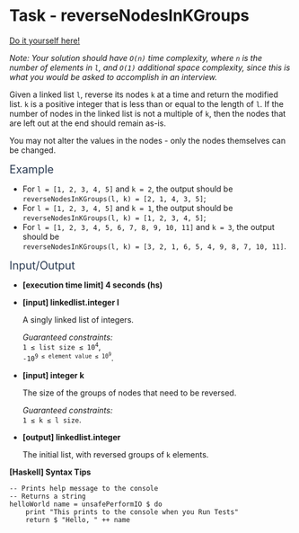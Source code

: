 # Task - reverseNodesInKGroups

[Do it yourself here!](https://app.codesignal.com/interview-practice/task/XP2Wn9pwZW6hvqH67)

<p><em>Note: Your solution should have <code>O(n)</code> time complexity, where <code>n</code> is the number of elements in <code>l</code>, and <code>O(1)</code> additional space complexity, since this is what you would be asked to accomplish in an interview.</em></p>
<p>Given a linked list <code>l</code>, reverse its nodes <code>k</code> at a time and return the modified list. <code>k</code> is a positive integer that is less than or equal to the length of <code>l</code>. If the number of nodes in the linked list is not a multiple of <code>k</code>, then the nodes that are left out at the end should remain as-is.</p>
<p>You may not alter the values in the nodes - only the nodes themselves can be changed.</p>
<p><span class="markdown--header" style="color:#2b3b52;font-size:1.4em">Example</span></p>
<ul>
<li>For <code>l = [1, 2, 3, 4, 5]</code> and <code>k = 2</code>, the output should be<br>
<code>reverseNodesInKGroups(l, k) = [2, 1, 4, 3, 5]</code>;</li>
<li>For <code>l = [1, 2, 3, 4, 5]</code> and <code>k = 1</code>, the output should be<br>
<code>reverseNodesInKGroups(l, k) = [1, 2, 3, 4, 5]</code>;</li>
<li>For <code>l = [1, 2, 3, 4, 5, 6, 7, 8, 9, 10, 11]</code> and <code>k = 3</code>, the output should be<br>
<code>reverseNodesInKGroups(l, k) = [3, 2, 1, 6, 5, 4, 9, 8, 7, 10, 11]</code>.</li>
</ul>
<p><span class="markdown--header" style="color:#2b3b52;font-size:1.4em">Input/Output</span></p>
<ul>
<li>
<p><strong>[execution time limit] 4 seconds (hs)</strong></p>
</li>
<li>
<p><strong>[input] linkedlist.integer l</strong></p>
<p>A singly linked list of integers.</p>
<p><em>Guaranteed constraints:</em><br>
<code>1 ≤ list size ≤ 10<sup>4</sup></code>,<br>
<code>-10<sup>9 ≤ element value ≤ 10<sup>9</sup></sup></code>.</p>
</li>
<li>
<p><strong>[input] integer k</strong></p>
<p>The size of the groups of nodes that need to be reversed.</p>
<p><em>Guaranteed constraints:</em><br>
<code>1 ≤ k ≤ l size</code>.</p>
</li>
<li>
<p><strong>[output] linkedlist.integer</strong></p>
<p>The initial list, with reversed groups of <code>k</code> elements.</p>
</li>
</ul>
<p><strong>[Haskell] Syntax Tips</strong></p>
<pre><code class="language-haskell"><span class="hljs-comment">-- Prints help message to the console</span>
<span class="hljs-comment">-- Returns a string</span>
<span class="hljs-title">helloWorld</span> name = unsafePerformIO $ <span class="hljs-keyword">do</span>
    print <span class="hljs-string">"This prints to the console when you Run Tests"</span>
    return $ <span class="hljs-string">"Hello, "</span> ++ name

</code></pre>
